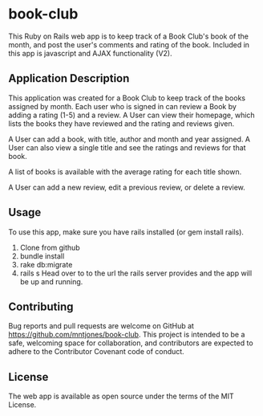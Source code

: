 # book-club

This Ruby on Rails web app is to keep track of a Book Club's book of the month, and post the user's comments and rating of the book. Included in this app is javascript and AJAX functionality (V2).

## Application Description

This application was created for a Book Club to keep track of the books assigned by month. Each user who is signed in can review a Book by adding a rating (1-5) and a review. A User can view their homepage, which lists the books they have reviewed and the rating and reviews given.

A User can add a book, with title, author and month and year assigned. A User can also view a single title and see the ratings and reviews for that book.

A list of books is available with the average rating for each title shown.

A User can add a new review, edit a previous review, or delete a review.


## Usage
To use this app, make sure you have rails installed (or gem install rails). 
1. Clone from github 
2. bundle install
3. rake db:migrate
4. rails s 
Head over to to the url the rails server provides and the app will be up and running.

## Contributing
Bug reports and pull requests are welcome on GitHub at https://github.com/mntjones/book-club. This project is intended to be a safe, welcoming space for collaboration, and contributors are expected to adhere to the Contributor Covenant code of conduct.

## License
The web app is available as open source under the terms of the MIT License.
